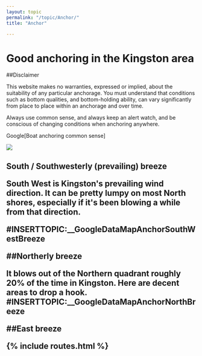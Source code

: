 ```yaml
---
layout: topic
permalink: "/topic/Anchor/"
title: "Anchor"

---
```


<h1>Good anchoring in the Kingston area</h1>
<div class="column span-30">
<div class="column span-18"><div class="emphasis">##Disclaimer<p>This website makes no warranties, expressed or implied, about the suitability of any particular anchorage.  You must understand that conditions such as bottom qualities, and bottom-holding ability, can vary significantly from place to place within an anchorage and over time.</p><p>Always use common sense, and always keep an alert watch, and be conscious of changing conditions when anchoring anywhere.</p>
<p>Google[Boat anchoring common sense]</p>
</div>
</div>
<div class="column span-10 last">
<a href="http://www.windfinder.com/windstats/windstatistic_kingston_ontario.htm" class="imageLink"><img src="http://www.windfinder.com/grafiken/windstats/windstatistic_kingston_ontario.png" class="floatright"></a>
</div>
</div>

<h2 class="clear">South / Southwesterly (prevailing) breeze
<p>South West is Kingston's prevailing wind direction.   It can be pretty lumpy on most North shores, especially if it's been blowing a while from that direction.</p>
#INSERTTOPIC:__GoogleDataMapAnchorSouthWestBreeze


##Northerly breeze
<p>It blows out of the Northern quadrant roughly 20% of the time in Kingston.  Here are decent areas to drop a hook.
#INSERTTOPIC:__GoogleDataMapAnchorNorthBreeze


##East breeze

{% include routes.html %}
